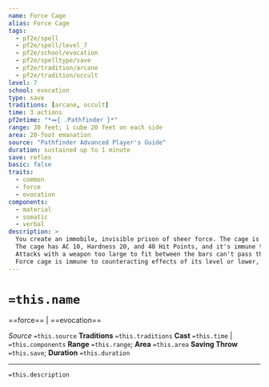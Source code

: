 ```yaml
---
name: Force Cage
alias: Force Cage
tags:
  - pf2e/spell
  - pf2e/spell/level_7
  - pf2e/school/evocation
  - pf2e/spelltype/save
  - pf2e/tradition/arcane
  - pf2e/tradition/occult
level: 7
school: evocation
type: save
traditions: [arcane, occult]
time: 3 actions
pf2etime: "*⬽{ .Pathfinder }*"
range: 30 feet; 1 cube 20 feet on each side
area: 20-foot emanation
source: "Pathfinder Advanced Player's Guide"
duration: sustained up to 1 minute
save: reflex
basic: false
traits:
  - common
  - force
  - evocation
components:
  - material
  - somatic
  - verbal
description: >
  You create an immobile, invisible prison of sheer force. The cage is a 20-foot cube made of bands of force, each a half inch thick and a half inch apart, that extend to the Ethereal Plane. Each creature in the area where you create the cage must attempt a Reflex save. If such a creature fails, it becomes trapped inside the cage. If it succeeds, it's pushed outside the cage into a space of its choice. If a creature in the area is too big to fit inside the prison, the spell automatically fails.
  The cage has AC 10, Hardness 20, and 40 Hit Points, and it's immune to critical hits and precision damage. A creature capable of passing through the space between the bars (typically a Tiny creature) can leave; all others are confined within.
  Attacks with a weapon too large to fit between the bars can't pass through the cage, and the bars provide standard cover even against attacks that can pass through the gaps. Spells and breath weapons can pass through the cage uninhibited.
  Force cage is immune to counteracting effects of its level or lower, but it is automatically destroyed by a [[Disintegrate]] spell of any level, or by contact with a Rod of Cancellation or Sphere of Annihilation.
---
```

# `=this.name`
==force== | ==evocation==

*Source* `=this.source`
**Traditions** `=this.traditions`
**Cast** `=this.time` | `=this.components`
**Range** `=this.range`; **Area** `=this.area`
**Saving Throw** `=this.save`; **Duration** `=this.duration`

***
`=this.description`